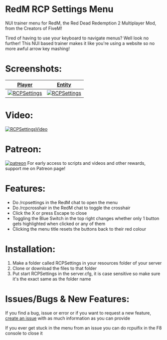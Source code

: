# RedM RCP Settings Menu
NUI trainer menu for RedM, the Red Dead Redemption 2 Multiplayer Mod, from the Creators of FiveM!

Tired of having to use your keyboard to navigate menus? Well look no further! This NUI based trainer makes it like you're using a website so no more awful arrow key mashing!
# Screenshots:
<a href="https://www.rcpisawesome.co.uk/dev/RedmRCPsettings/1.png" target="_blank">**Player**</a>|<a href="https://www.rcpisawesome.co.uk/dev/RedmRCPsettings/2.png" target="_blank">**Entity**</a>
:---:|:---:
[![RCPSettings](https://www.rcpisawesome.co.uk/dev/RedmRCPsettings/1.png)](https://www.rcpisawesome.co.uk/dev/RedmRCPsettings/1.png)|[![RCPSettings](https://www.rcpisawesome.co.uk/dev/RedmRCPsettings/2.png)](https://www.rcpisawesome.co.uk/dev/RedmRCPsettings/2.png)
# Video:
[![RCPSettingsVideo](https://img.youtube.com/vi/qL3cxMUbaH4/maxresdefault.jpg)](https://www.youtube.com/watch?v=qL3cxMUbaH4)
# Patreon:
[![patreon](https://c5.patreon.com/external/favicon/favicon.ico)](https://www.patreon.com/RCPisAwesome)     For early access to scripts and videos and other rewards, support me on Patreon page!
# Features:
- Do /rcpsettings in the RedM chat to open the menu
- Do /rcpcrosshair in the RedM chat to toggle the crosshair
- Click the X or press Escape to close
- Toggling the Blue Switch in the top right changes whether only 1 button gets highlighted when clicked or any of them
- Clicking the menu title resets the buttons back to their red colour
# Installation:
1. Make a folder called RCPSettings in your resources folder of your server
2. Clone or download the files to that folder
3. Put start RCPSettings in the server.cfg, it is case sensitive so make sure it's the exact same as the folder name
# Issues/Bugs &amp; New Features:
If you find a bug, issue or error or if you want to request a new feature, [create an issue](https://github.com/RCPisAwesome/RedmRCPsettings/issues) with as much information as you can provide

If you ever get stuck in the menu from an issue you can do rcpuifix in the F8 console to close it
